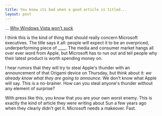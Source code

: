 ```yaml
--- 
title: You know its bad when a good article is titled...
layout: post
---
```

... [Why Windows Vista won't suck](http://www.extremetech.com/article2/0,1697,1931946,00.asp) 

I think this is the kind of thing that should really concern Microsoft executives. The title says it all: people will expect it to be an overpriced, underperforming piece of ____. The media and consumer market hangs all over ever word from Apple, but Microsoft has to run out and tell people why their latest product is worth spending money on. 

I hear rumors that they will try to steal Apple's thunder with an announcement of that Origami device on Thursday, but think about it: _we already know what they are going to announce._ We don't know what Apple will say. This is a no-brainer. How can you steal anyone's thunder without any element of surprise?

With press like this, you  know that you are your own worst enemy. This is exactly the kind of article they were writing about Sun a few years ago when they clearly didn't get it. Microsoft needs a makeover. Fast.

